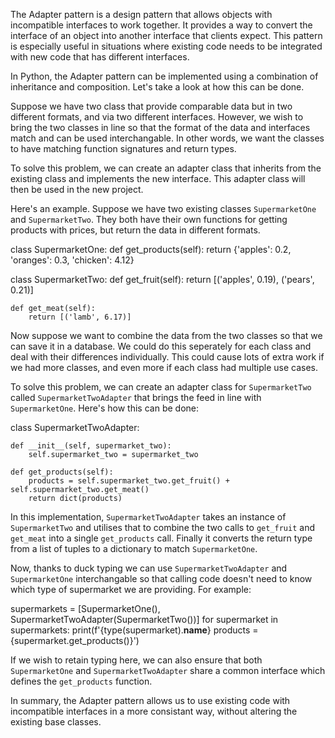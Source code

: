 The Adapter pattern is a design pattern that allows objects with incompatible interfaces to work together. It provides a way to convert the interface of an object into another interface that clients expect. This pattern is especially useful in situations where existing code needs to be integrated with new code that has different interfaces.

In Python, the Adapter pattern can be implemented using a combination of inheritance and composition. Let's take a look at how this can be done.

Suppose we have two class that provide comparable data but in two different formats, and via two different interfaces. However, we wish to bring the two classes in line so that the format of the data and interfaces match and can be used interchangable. In other words, we want the classes to have matching function signatures and return types.

To solve this problem, we can create an adapter class that inherits from the existing class and implements the new interface. This adapter class will then be used in the new project.

Here's an example. Suppose we have two existing classes `SupermarketOne` and `SupermarketTwo`. They both have their own functions for getting products with prices, but return the data in different formats.


class SupermarketOne:
    def get_products(self):
        return {'apples': 0.2,
                'oranges': 0.3,
                'chicken': 4.12}


class SupermarketTwo:
    def get_fruit(self):
        return [('apples', 0.19), ('pears', 0.21)]

    def get_meat(self):
        return [('lamb', 6.17)]


Now suppose we want to combine the data from the two classes so that we can save it in a database. We could do this seperately for each class and deal with their differences individually. This could cause lots of extra work if we had more classes, and even more if each class had multiple use cases. 

To solve this problem, we can create an adapter class for `SupermarketTwo` called `SupermarketTwoAdapter` that brings the feed in line with `SupermarketOne`. Here's how this can be done:


class SupermarketTwoAdapter:

    def __init__(self, supermarket_two):
        self.supermarket_two = supermarket_two

    def get_products(self):
        products = self.supermarket_two.get_fruit() + self.supermarket_two.get_meat()
        return dict(products)


In this implementation, `SupermarketTwoAdapter` takes an instance of `SupermarketTwo` and utilises that to combine the two calls to `get_fruit` and `get_meat` into a single `get_products` call. Finally it converts the return type from a list of tuples to a dictionary to match `SupermarketOne`.

Now, thanks to duck typing we can use `SupermarketTwoAdapter` and `SupermarketOne` interchangable so that calling code doesn't need to know which type of supermarket we are providing. For example:

supermarkets = [SupermarketOne(),
                SupermarketTwoAdapter(SupermarketTwo())]
for supermarket in supermarkets:
    print(f'{type(supermarket).__name__} products = {supermarket.get_products()}')


If we wish to retain typing here, we can also ensure that both `SupermarketOne` and `SupermarketTwoAdapter` share a common interface which defines the `get_products` function.

In summary, the Adapter pattern allows us to use existing code with incompatible interfaces in a more consistant way, without altering the existing base classes.